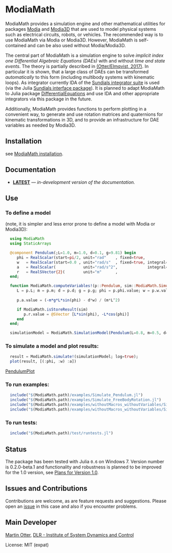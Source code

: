 # ModiaMath

ModiaMath provides a simulation engine and other mathematical utilities for packages 
[Modia](https://github.com/ModiaSim/Modia.jl) and [Modia3D](https://github.com/ModiaSim/Modia3D.jl)
that are used to model physical systems such as electrical circuits, robots, or vehicles.
The recommended way is to use ModiaMath via Modia or Modia3D.
However, ModiaMath is self-contained and can be also used without Modia/Modia3D.

The central part of ModiaMath is a simulation engine to solve 
*implicit index one Differential Algebraic Equations (DAEs)*
with and without *time and state events*. The theory is partially described in 
[(Otter/Elmqvist, 2017)](http://www.ep.liu.se/ecp/132/064/ecp17132565.pdf).
In particular it is shown, that a large class of DAEs can be transformed *automatically* to this
form (including multibody systems with kinematic loops). As integrator currently 
IDA of the [Sundials integrator suite](https://computation.llnl.gov/projects/sundials)
is used (via the Julia [Sundials interface package](https://github.com/JuliaDiffEq/Sundials.jl)). 
It is planned to adapt ModiaMath to Julia package
[DifferentialEquations](https://github.com/JuliaDiffEq/DifferentialEquations.jl)
and use IDA and other appropriate integrators via this package in the future.

Additionally, ModiaMath provides functions to perform plotting in a convenient way,
to generate and use rotation matrices and quaternions for kinematic transformations in 3D, 
and to provide an infrastructure for DAE variables as needed by Modia3D.


## Installation

see [ModiaMath installation](https://ModiaSim.github.io/ModiaMath.jl/latest/index.html#Installation-1).


## Documentation

- [**LATEST**](https://ModiaSim.github.io/ModiaMath.jl/latest) &mdash; *in-development version of the documentation.*


## Use

### To define a model
(note, it is simpler and less error prone to define a model with Modia or Modia3D):

```julia
  using ModiaMath
  using StaticArrays

  @component Pendulum(;L=1.0, m=1.0, d=0.1, g=9.81) begin
     phi = RealScalar(start=pi/2, unit="rad"    , fixed=true,               numericType=ModiaMath.XD_EXP)
     w   = RealScalar(start=0.0 , unit="rad/s"  , fixed=true, integral=phi, numericType=ModiaMath.XD_EXP)
     a   = RealScalar(            unit="rad/s^2",             integral=w  , numericType=ModiaMath.DER_XD_EXP) 
     r   = RealSVector{2}(        unit="m"      ,                           numericType=ModiaMath.WC)
  end;

  function ModiaMath.computeVariables!(p::Pendulum, sim::ModiaMath.SimulationState)  
     L = p.L; m = p.m; d = p.d; g = p.g; phi = p.phi.value; w = p.w.value
   
     p.a.value = (-m*g*L*sin(phi) - d*w) / (m*L^2)

     if ModiaMath.isStoreResult(sim)
        p.r.value = @SVector [L*sin(phi), -L*cos(phi)]
     end
  end;

  simulationModel = ModiaMath.SimulationModel(Pendulum(L=0.8, m=0.5, d=0.2), stopTime=5.0);

```


### To simulate a model and plot results:

```julia
  result = ModiaMath.simulate!(simulationModel; log=true);
  plot(result, [(:phi, :w) :a])
```

[PendulumPlot](https://ModiaSim.github.io/ModiaMath.jl/resources/images/pendulumPlot.png)


### To run examples:
```julia
  include("$(ModiaMath.path)/examples/Simulate_Pendulum.jl")
  include("$(ModiaMath.path)/examples/Simulate_FreeBodyRotation.jl")
  include("$(ModiaMath.path)/examples/withoutMacros_withoutVariables/Simulate_SimpleStateEvents.jl")
  include("$(ModiaMath.path)/examples/withoutMacros_withoutVariables/Simulate_BouncingBall.jl")
```

### To run tests:
```julia
  include("$(ModiaMath.path)/test/runtests.jl")
```

## Status

The package has been tested with Julia `0.6` on Windows 7.
Version number is 0.2.0-beta.1 and functionality and robustness is planned to be improved for the 1.0 version,
see [Plans for Version 1.0](https://ModiaSim.github.io/ModiaMath.jl/latest/man/Plans.html).


## Issues and Contributions

Contributions are welcome, as are feature requests and suggestions.
Please open an [issue](https://github.com/ModiaSim/ModiaMath.jl/issues) in this case and also if you encounter problems.


## Main Developer
[Martin Otter](https://rmc.dlr.de/sr/de/staff/martin.otter/), 
[DLR - Institute of System Dynamics and Control](https://www.dlr.de/sr/en)

License: MIT (expat)
